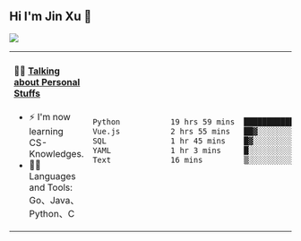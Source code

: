 
## Hi I'm Jin Xu 👋
![](https://komarev.com/ghpvc/?username=jiayouxujin&color=brightgreen&label=PROFILE+VIEWS)



<table align="center">
<tr>
<td valign="top" width="60%">

#### 🏋️‍♀️ <a href="https://github.com/jiayouxujin" target="_blank">Talking about Personal Stuffs</a>
<!-- recent_releases starts -->

- ⚡  I'm now learning CS-Knowledges.  
- 🏊‍♂️ Languages and Tools: Go、Java、Python、C
<!-- recent_releases ends -->
</td>
<td>
 
<!--START_SECTION:waka-->

```txt
Python           19 hrs 59 mins  ██████████████████▓░░░░░░   74.82 %
Vue.js           2 hrs 55 mins   ██▓░░░░░░░░░░░░░░░░░░░░░░   10.98 %
SQL              1 hr 45 mins    █▓░░░░░░░░░░░░░░░░░░░░░░░   06.56 %
YAML             1 hr 3 mins     █░░░░░░░░░░░░░░░░░░░░░░░░   03.95 %
Text             16 mins         ▒░░░░░░░░░░░░░░░░░░░░░░░░   01.01 %
```

<!--END_SECTION:waka-->
 
</td>
</tr>
</table>





